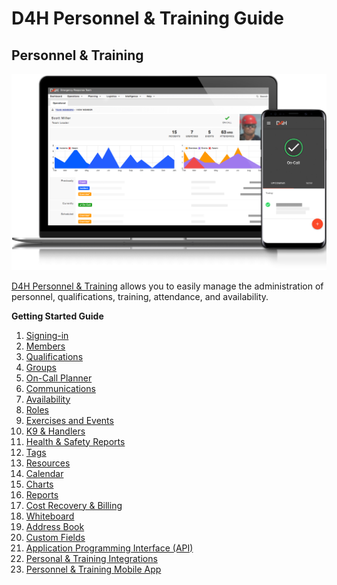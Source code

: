 # D4H Personnel & Training Guide

## Personnel & Training

![](../.gitbook/assets/image.png)

[D4H Personnel & Training](https://d4htechnologies.com/personnel-training) allows you to easily manage the administration of personnel, qualifications, training, attendance, and availability.



**Getting Started Guide**  


1. [Signing-in](../user-accounts/quick-start-guide/signing-in-1.md) 
2. [Members](untitled/) 
3. [Qualifications](qualifications.md) 
4. [Groups](groups.md) 
5. [On-Call Planner ](on-call-planner.md)
6. [Communications](communications.md) 
7. [Availability](availability.md) 
8. [Roles](roles.md) 
9. [Exercises and Events](exercises-and-events.md) 
10. [K9 & Handlers](k9-and-handlers.md) 
11. [Health & Safety Reports](health-and-safety-reports.md) 
12. [Tags](../shared-services/tags.md) 
13. [Resources](https://support.d4h.org/d4h-personnel-training2/resources) 
14. [Calendar](https://support.d4h.org/d4h-personnel-training2/calendar) 
15. [Charts](https://support.d4h.org/d4h-personnel-training2/charts3) 
16. [Reports](https://support.d4h.org/d4h-personnel-training2/reports3) 
17. [Cost Recovery & Billing](https://support.d4h.org/d4h-incident-reporting/cost-recovery-billing) 
18. [Whiteboard](https://support.d4h.org/personnel-and-training-whiteboard/whiteboard) 
19. [Address Book](https://support.d4h.org/d4h-personnel-training2/address-book) 
20. [Custom Fields](https://support.d4h.org/d4h-personnel-training2/custom-fields2) 
21. [Application Programming Interface \(API\)](https://support.d4h.org/d4h-incident-reporting/api-access) 
22. [Personal & Training Integrations](https://support.d4h.org/d4h-personnel-training2/integrations3) 
23. [Personnel & Training Mobile App](https://d4htechnologies.com/resources/mobile-apps)



